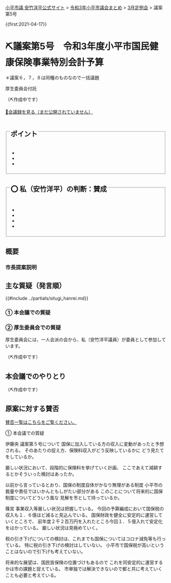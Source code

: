 <p class="breadcrumbs"><a href="https://yasutakeyohei.com/">小平市議 安竹洋平公式サイト</a> > <a href="../index.md">令和3年小平市議会まとめ</a> > <a href="./index.md">3月定例会</a> > 議案第5号</p>

{{first:2021-04-17}}

# ⛏️議案第5号　令和3年度小平市国民健康保険事業特別会計予算

＊議案６，７，８は同種のものなので一括議題

<i class="fa fa-gavel" aria-hidden="true"></i> 厚生委員会付託

（⛏️作成中です）

<p class="read-kaigiroku"><a href="">📄会議録を見る（まだ公開されていません）</a></p>

<fieldset class="point">
  <legend>
    <h2> ポイント </h2>
  </legend>
  <ul>
    <li class="chk"></li>
    <li class="chk"></li>
    <li class="chk"></li>
  </ul>
</fieldset>

<fieldset class="sanpi">
  <legend>
    <h2>⭕️ 私（安竹洋平）の判断：賛成 </h2>
  </legend>
  <ul>
    <li></li>
    <li class="ng"></li>
    <li class="ng"></li>
    <li class="ng"></li>
  </ul>
</fieldset>

## 概要

### 市長提案説明

>

## 主な質疑（発言順）
{{#include ../partials/situgi_hanrei.md}}

### ① 本会議での質疑


### ② 厚生委員会での質疑

厚生委員会には、一人会派の会から、私（安竹洋平議員）が委員として参加しています。

（⛏️作成中です）

## 本会議でのやりとり

（⛏️作成中です）

<!-- 全議員が賛成⭕️でした。-->

## 原案に対する賛否
[賛否一覧はこちらをご覧ください。](../kekka-ichiran.md#賛否)

① 本会議での質疑

伊藤央
議案第５号について
国保に加入している方の収入に変動があったと予想される。
そのあたりの捉え方、保険料収入がどう反映しているかに
どう見たてをしているか。

厳しい状況において、段階的に保険料を挙げていく計画、
ここであえて減額するとかそういった検討はあったか。

以前から言っているとおり、国保の制度自体がかなり無理がある制度
小平市の裁量や責任ではいかんともしがたい部分がある
このことについて将来的に国保制度についてどういう風な
見解を市として持っているか。

篠宮
事業収入等厳しい状況は把握している。
今回の予算編成において国保税の収入も１．６億ほど減ると見込んでいる。
国保財政を健全に安定的に運営していくところで、
前年度２千２百万円を入れたところ今回１．５億入れて安定化をはかっている。
厳しい状況は見極めていく。

税の引き下げについての検討は、これまでも国保についてはコロナ減免等も行っている。
特に税の引き下げの検討はしていない。
小平市で国保税が高いということはないので引下げも考えていない。

将来的な展望は、国民皆保険の位置づけもあるので
これを同安定的に運営するかは市の課題と捉えている。
市単独では解決できないので都と共に考えていくことも必要と考えている。

